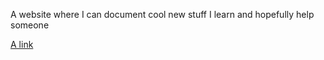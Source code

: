 A website where I can document cool new stuff I learn and hopefully help someone

[A link](page1.html)

